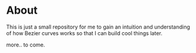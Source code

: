 # About

This is just a small repository for me to gain an intuition and understanding of how Bezier curves
works so that I can build cool things later.

more.. to come.